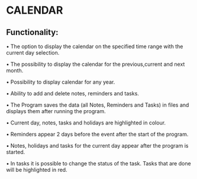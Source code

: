 # CALENDAR

## Functionality:
• The option to display the calendar on the specified time range with the current day selection.

• The possibility to display the calendar for the previous,current and next month.

• Possibility to display calendar for any year.

• Ability to add and delete notes, reminders and tasks.

• The Program saves the data (all Notes, Reminders and Tasks) in files and displays them after running the program.

• Current day, notes, tasks and holidays are highlighted in colour.

• Reminders appear 2 days before the event after the start of the program.

• Notes, holidays and tasks for the current day appear after the program is started.

• In tasks it is possible to change the status of the task. Tasks that are done will be highlighted in red.

